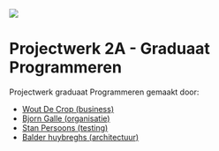 ![](/Documentatie/Images/inside.jpg, "")

# Projectwerk 2A - Graduaat Programmeren
Projectwerk graduaat Programmeren gemaakt door:

* [Wout De Crop (business)](https://github.com/WDCHogent)
* [Bjorn Galle (organisatie)](https://github.com/Hogentbg)
* [Stan Persoons (testing)](https://github.com/Sten435)
* [Balder huybreghs (architectuur)](https://github.com/Daxanius)
